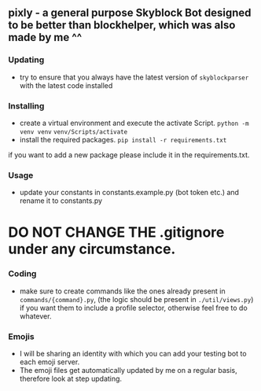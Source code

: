 ## pixly - a general purpose Skyblock Bot designed to be better than blockhelper, which was also made by me ^^

### Updating
- try to ensure that you always have the latest version of `skyblockparser` with the latest code installed

### Installing
- create a virtual environment and execute the activate Script.
`python -m venv venv`
`venv/Scripts/activate`
- install the required packages.
`pip install -r requirements.txt`

if you want to add a new package please include it in the requirements.txt.

### Usage
- update your constants in constants.example.py (bot token etc.) and rename it to constants.py
# DO NOT CHANGE THE .gitignore under any circumstance.

### Coding
- make sure to create commands like the ones already present in `commands/{command}.py`, (the logic should be present in `./util/views.py`) if you want them to include a profile selector, otherwise feel free to do whatever.

### Emojis
- I will be sharing an identity with which you can add your testing bot to each emoji server.
- The emoji files get automatically updated by me on a regular basis, therefore look at step updating.

